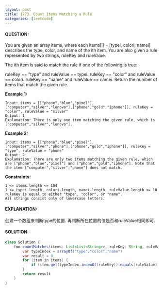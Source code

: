 ```yaml
---
layout: post
title: 1773. Count Items Matching a Rule
categories: [leetcode]
---
```

#### QUESTION:
You are given an array items, where each items[i] = [typei, colori, namei] describes the type, color, and name of the ith item. You are also given a rule represented by two strings, ruleKey and ruleValue.

The ith item is said to match the rule if one of the following is true:

ruleKey == "type" and ruleValue == typei.
ruleKey == "color" and ruleValue == colori.
ruleKey == "name" and ruleValue == namei.
Return the number of items that match the given rule.

__Example 1:__
```
Input: items = [["phone","blue","pixel"],["computer","silver","lenovo"],["phone","gold","iphone"]], ruleKey = "color", ruleValue = "silver"
Output: 1
Explanation: There is only one item matching the given rule, which is ["computer","silver","lenovo"].
```
__Example 2:__
```
Input: items = [["phone","blue","pixel"],["computer","silver","phone"],["phone","gold","iphone"]], ruleKey = "type", ruleValue = "phone"
Output: 2
Explanation: There are only two items matching the given rule, which are ["phone","blue","pixel"] and ["phone","gold","iphone"]. Note that the item ["computer","silver","phone"] does not match.
 ```

__Constraints:__
```
1 <= items.length <= 104
1 <= typei.length, colori.length, namei.length, ruleValue.length <= 10
ruleKey is equal to either "type", "color", or "name".
All strings consist only of lowercase letters.
```
#### EXPLANATION:
创建一个数组来判断type的位置. 再判断所在位置的值是否和ruleValue相同即可.

#### SOLUTION:
```java
class Solution {
    fun countMatches(items: List<List<String>>, ruleKey: String, ruleValue: String): Int {
        var typeIndex = arrayOf("type","color","name")
        var result = 0
        for (item in items) {
            if (item.get(typeIndex.indexOf(ruleKey)).equals(ruleValue)) result++
        }
        return result
    }
}
```
